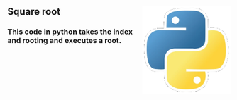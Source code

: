 # <img src="https://github.com/rodrigonuness/language_pictures/blob/master/Python.png" align="right" width="200">
## Square root
### This code in python takes the index and rooting and executes a root.
### 
####




